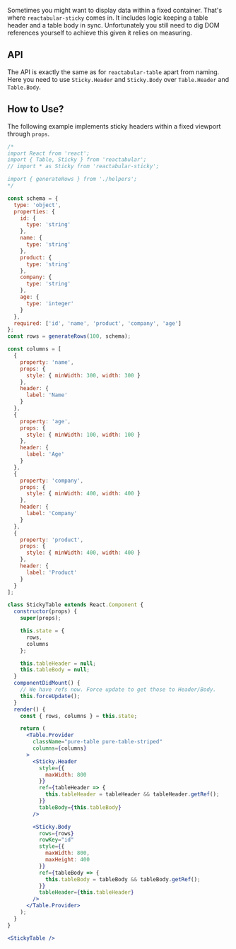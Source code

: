 Sometimes you might want to display data within a fixed container. That's where `reactabular-sticky` comes in. It includes logic keeping a table header and a table body in sync. Unfortunately you still need to dig DOM references yourself to achieve this given it relies on measuring.

## API

The API is exactly the same as for `reactabular-table` apart from naming. Here you need to use `Sticky.Header` and `Sticky.Body` over `Table.Header` and `Table.Body`.

## How to Use?

The following example implements sticky headers within a fixed viewport through `props`.

```jsx
/*
import React from 'react';
import { Table, Sticky } from 'reactabular';
// import * as Sticky from 'reactabular-sticky';

import { generateRows } from './helpers';
*/

const schema = {
  type: 'object',
  properties: {
    id: {
      type: 'string'
    },
    name: {
      type: 'string'
    },
    product: {
      type: 'string'
    },
    company: {
      type: 'string'
    },
    age: {
      type: 'integer'
    }
  },
  required: ['id', 'name', 'product', 'company', 'age']
};
const rows = generateRows(100, schema);

const columns = [
  {
    property: 'name',
    props: {
      style: { minWidth: 300, width: 300 }
    },
    header: {
      label: 'Name'
    }
  },
  {
    property: 'age',
    props: {
      style: { minWidth: 100, width: 100 }
    },
    header: {
      label: 'Age'
    }
  },
  {
    property: 'company',
    props: {
      style: { minWidth: 400, width: 400 }
    },
    header: {
      label: 'Company'
    }
  },
  {
    property: 'product',
    props: {
      style: { minWidth: 400, width: 400 }
    },
    header: {
      label: 'Product'
    }
  }
];

class StickyTable extends React.Component {
  constructor(props) {
    super(props);

    this.state = {
      rows,
      columns
    };

    this.tableHeader = null;
    this.tableBody = null;
  }
  componentDidMount() {
    // We have refs now. Force update to get those to Header/Body.
    this.forceUpdate();
  }
  render() {
    const { rows, columns } = this.state;

    return (
      <Table.Provider
        className="pure-table pure-table-striped"
        columns={columns}
      >
        <Sticky.Header
          style={{
            maxWidth: 800
          }}
          ref={tableHeader => {
            this.tableHeader = tableHeader && tableHeader.getRef();
          }}
          tableBody={this.tableBody}
        />

        <Sticky.Body
          rows={rows}
          rowKey="id"
          style={{
            maxWidth: 800,
            maxHeight: 400
          }}
          ref={tableBody => {
            this.tableBody = tableBody && tableBody.getRef();
          }}
          tableHeader={this.tableHeader}
        />
      </Table.Provider>
    );
  }
}

<StickyTable />
```
